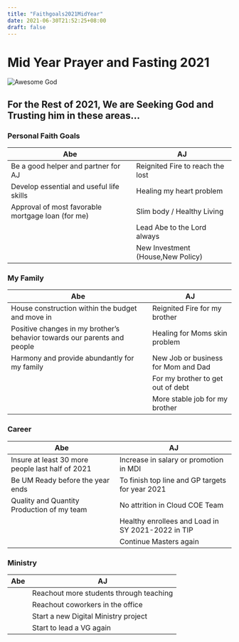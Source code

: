 ```yaml
---
title: "Faithgoals2021MidYear"
date: 2021-06-30T21:52:25+08:00
draft: false
---
```



# Mid Year Prayer and Fasting 2021

![Awesome God](/images/MidyearPF2021.jpg "Awesome God")


## For the Rest of 2021, We are Seeking God and Trusting him in these areas...

### Personal Faith Goals

|Abe|AJ|
|---|---|
|Be a good helper and partner for AJ|Reignited Fire to reach the lost|
|Develop essential and useful life skills|Healing my heart problem|
|Approval of most favorable mortgage loan (for me)|Slim body / Healthy Living|
||Lead Abe to the Lord always|
||New Investment (House,New Policy)|

### My Family

|Abe|AJ|
|---|---|
|House construction within the budget and move in|Reignited Fire for my brother|
|Positive changes in my brother’s behavior towards our parents and people|Healing for Moms skin problem|
|Harmony and provide abundantly for my family|New Job or business for Mom and Dad|
||For my brother to get out of debt|
||More stable job for my brother|

### Career

|Abe|AJ|
|---|---|
|Insure at least 30 more people last half of 2021|Increase in salary or promotion in MDI|
|Be UM Ready before the year ends|To finish top line and GP targets for year 2021|
|Quality and Quantity Production of my team|No attrition in Cloud COE Team|
||Healthy enrollees and Load in SY 2021-2022 in TIP|
||Continue Masters again|

### Ministry

|Abe|AJ|
|---|---|
||Reachout more students through teaching|
||Reachout coworkers in the office|
||Start a new Digital Ministry project|
||Start to lead a VG again|


